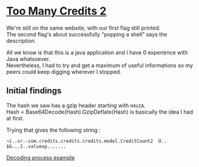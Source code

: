# [Too Many Credits 2](http://toomanycredits.tamuctf.com/)

We're still on the same website, with our first flag still printed.  
The second flag's about successfully "popping a shell" says the description.

All we know is that this is a java application and I have 0 experience with Java whatsoever.  
Nevertheless, I had to try and get a maximum of useful informations so my peers could keep digging wherever I stopped.

## Initial findings

The hash we saw has a gzip header starting with `H4sIA`.  
Hash = Base64Decode(Hash).GzipDeflate(Hash) is basically the idea I had at first.

Trying that gives the following string :

```
¬í..sr.-com.credits.credits.credits.model.CreditCount2	Û..	$G...J..valuexp....... 
```

[Decoding process example](<https://gchq.github.io/CyberChef/#recipe=From_Base64('A-Za-z0-9%2B/%3D',true)Gunzip()&input=SDRzSUFBQUFBQUFBQUZ2emxvRzF1SWhCTnprL1Z5KzVLRFVsczZRWWc4N05UMG5OMFhNRzg1enpTL05LakRodkM0bHdxcmd6TVRCNk1iQ1dKZWFVcGxZVU1JQUJzellBcGZuVWtsSUFBQUE9>)
